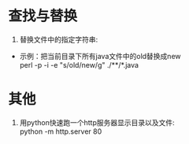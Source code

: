 # 查找与替换
1. 替换文件中的指定字符串:
+ 示例：把当前目录下所有java文件中的old替换成new \
perl -p -i -e "s/old/new/g" ./**/*.java

# 其他
1. 用python快速跑一个http服务器显示目录以及文件:</br>
python -m http.server 80
